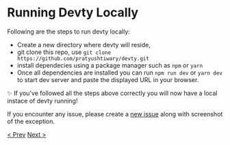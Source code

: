 # Running Devty Locally

Following are the steps to run devty locally:

- Create a new directory where devty will reside,
- git clone this repo, use `git clone https://github.com/pratyushtiwary/devty.git`
- install dependecies using a package manager such as `npm` or `yarn`
- Once all dependencies are installed you can run `npm run dev` or `yarn dev` to start dev server and paste the displayed URL in your browser.

✨ If you've followed all the steps above correctly you will now have a local instace of devty running!

If you encounter any issue, please create a [new issue](https://github.com/pratyushtiwary/devty/issues/new) along with screenshot of the exception.

[< Prev](README.md)
[Next >](UNDERSTANDING_FILE_STRUCTURE.md)
